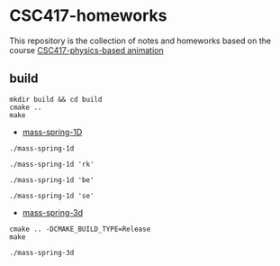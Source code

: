 # CSC417-homeworks

This repository is the collection of notes and homeworks based on the course [CSC417-physics-based animation](https://github.com/dilevin/CSC417-physics-based-animation)

## build

```shell
mkdir build && cd build
cmake ..
make
```

- [mass-spring-1D](./a1-mass-spring-1d/README.md)

```shell
./mass-spring-1d
```

```shell
./mass-spring-1d 'rk'
```

```shell
./mass-spring-1d 'be'
```

```shell
./mass-spring-1d 'se'
```

- [mass-spring-3d](./a2-mass-spring-3d/README.md)

```shell
cmake .. -DCMAKE_BUILD_TYPE=Release
make
```

```shell
./mass-spring-3d
```
